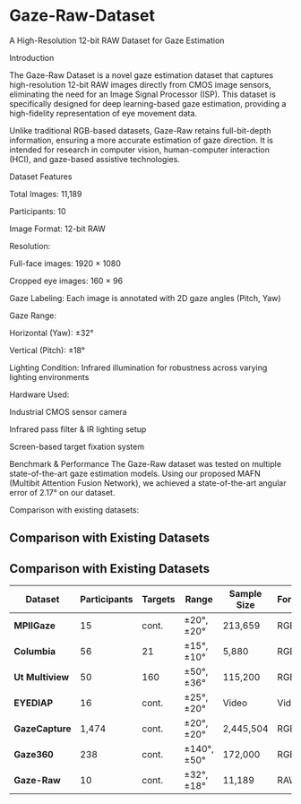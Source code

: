 # Gaze-Raw-Dataset
A High-Resolution 12-bit RAW Dataset for Gaze Estimation

Introduction

The Gaze-Raw Dataset is a novel gaze estimation dataset that captures high-resolution 12-bit RAW images directly from CMOS image sensors, eliminating the need for an Image Signal Processor (ISP). This dataset is specifically designed for deep learning-based gaze estimation, providing a high-fidelity representation of eye movement data.

Unlike traditional RGB-based datasets, Gaze-Raw retains full-bit-depth information, ensuring a more accurate estimation of gaze direction. It is intended for research in computer vision, human-computer interaction (HCI), and gaze-based assistive technologies.

Dataset Features

Total Images: 11,189

Participants: 10

Image Format: 12-bit RAW

Resolution:

Full-face images: 1920 × 1080

Cropped eye images: 160 × 96

Gaze Labeling: Each image is annotated with 2D gaze angles (Pitch, Yaw)

Gaze Range:

Horizontal (Yaw): ±32°

Vertical (Pitch): ±18°

Lighting Condition: Infrared illumination for robustness across varying lighting environments

Hardware Used:

Industrial CMOS sensor camera

Infrared pass filter & IR lighting setup

Screen-based target fixation system

Benchmark & Performance
The Gaze-Raw dataset was tested on multiple state-of-the-art gaze estimation models. Using our proposed MAFN (Multibit Attention Fusion Network), we achieved a state-of-the-art angular error of 2.17° on our dataset.

Comparison with existing datasets:

## Comparison with Existing Datasets

## Comparison with Existing Datasets

| Dataset            | Participants | Targets | Range         | Sample Size | Format | Resolution      |
|--------------------|--------------|---------|---------------|-------------|--------|-----------------|
| **MPIIGaze**  | 15           | cont.   | ±20°, ±20°    | 213,659     | RGB    | 1280 × 720      |
| **Columbia**  | 56           | 21      | ±15°, ±10°    | 5,880       | RGB    | 5184 × 3456     |
| **Ut Multiview** | 50        | 160     | ±50°, ±36°    | 115,200     | RGB    | 1280 × 1024     |
| **EYEDIAP**   | 16           | cont.   | ±25°, ±20°    | Video       | Video  | VGA             |
| **GazeCapture**| 1,474        | cont.   | ±20°, ±20°    | 2,445,504   | RGB    | 640 × 480       |
| **Gaze360**   | 238          | cont.   | ±140°, ±50°   | 172,000     | RGB    | 4096 × 3382     |
| **Gaze-Raw**| 10           | cont.   | ±32°, ±18°    | 11,189      | RAW    | 1920 × 1080     |
